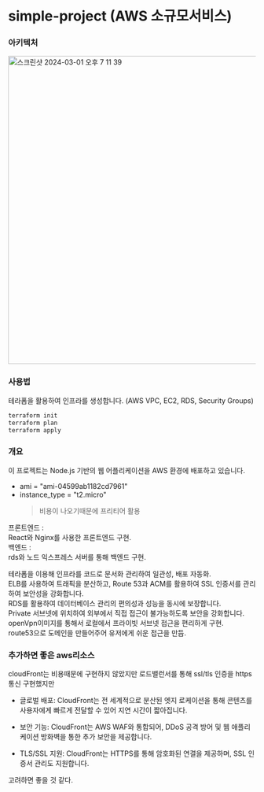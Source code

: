 # simple-project (AWS 소규모서비스)

### 아키텍처

<img width="626" alt="스크린샷 2024-03-01 오후 7 11 39" src="https://github.com/leesanghoon94/my/assets/127801771/52f21cbf-7ee9-4a64-8a60-10e1e71dc75f">

### 사용법

테라폼을 활용하여 인프라를 생성합니다. (AWS VPC, EC2, RDS, Security Groups)

```zsh
terraform init
terraform plan
terraform apply
```

### 개요

이 프로젝트는 Node.js 기반의 웹 어플리케이션을 AWS 환경에 배포하고 있습니다.

- ami = "ami-04599ab1182cd7961"
- instance_type = "t2.micro"
  > 비용이 나오기때문에 프리티어 활용

프론트엔드 :  
 React와 Nginx를 사용한 프론트엔드 구현.  
 백엔드 :  
 rds와 노드 익스프레스 서버를 통해 백엔드 구현.

테라폼을 이용해 인프라를 코드로 문서화 관리하여 일관성, 배포 자동화.  
ELB를 사용하여 트래픽을 분산하고, Route 53과 ACM를 활용하여 SSL 인증서를 관리하여 보안성을 강화합니다.  
RDS를 활용하여 데이터베이스 관리의 편의성과 성능을 동시에 보장합니다.  
Private 서브넷에 위치하여 외부에서 직접 접근이 불가능하도록 보안을 강화합니다.  
openVpn이미지를 통해서 로컬에서 프라이빗 서브넷 접근을 편리하게 구현.  
route53으로 도메인을 만들어주어 유저에게 쉬운 접근을 만듬.

### 추가하면 좋은 aws리소스

cloudFront는 비용때문에 구현하지 않았지만 로드밸런서를 통해 ssl/tls 인증을 https통신 구현했지만

- 글로벌 배포: CloudFront는 전 세계적으로 분산된 엣지 로케이션을 통해 콘텐츠를 사용자에게 빠르게 전달할 수 있어 지연 시간이 짧아집니다.

- 보안 기능: CloudFront는 AWS WAF와 통합되어, DDoS 공격 방어 및 웹 애플리케이션 방화벽을 통한 추가 보안을 제공합니다.

- TLS/SSL 지원: CloudFront는 HTTPS를 통해 암호화된 연결을 제공하며, SSL 인증서 관리도 지원합니다.

고려하면 좋을 것 같다.
